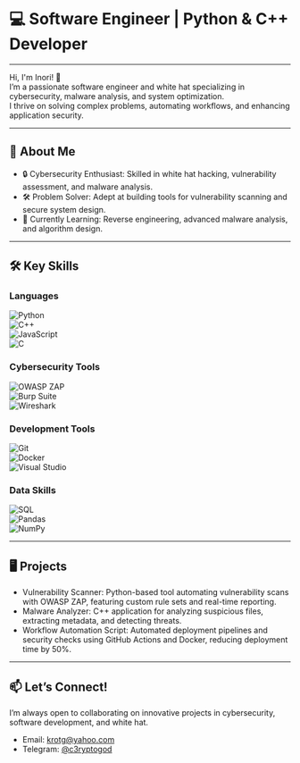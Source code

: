 # 💻 Software Engineer | Python & C++ Developer 

---

Hi, I'm Inori! 👋  
I’m a passionate software engineer and white hat specializing in cybersecurity, malware analysis, and system optimization.  
I thrive on solving complex problems, automating workflows, and enhancing application security.  

---

## 🚀 About Me  
- 🔒 Cybersecurity Enthusiast: Skilled in white hat hacking, vulnerability assessment, and malware analysis.  
- 🛠️ Problem Solver: Adept at building tools for vulnerability scanning and secure system design.  
- 🌱 Currently Learning: Reverse engineering, advanced malware analysis, and algorithm design.  

---

## 🛠️ Key Skills  

### Languages  
![Python](https://img.shields.io/badge/Python-3776AB?style=for-the-badge&logo=python&logoColor=white)  
![C++](https://img.shields.io/badge/C++-00599C?style=for-the-badge&logo=cplusplus&logoColor=white)  
![JavaScript](https://img.shields.io/badge/JavaScript-F7DF1E?style=for-the-badge&logo=javascript&logoColor=black)  
![C](https://img.shields.io/badge/C-A8B9CC?style=for-the-badge&logo=c&logoColor=black)  

### Cybersecurity Tools  
![OWASP ZAP](https://img.shields.io/badge/OWASP%20ZAP-FF4C4C?style=for-the-badge&logo=owasp&logoColor=white)  
![Burp Suite](https://img.shields.io/badge/Burp%20Suite-FF6F00?style=for-the-badge&logo=burp-suite&logoColor=white)  
![Wireshark](https://img.shields.io/badge/Wireshark-1679A7?style=for-the-badge&logo=wireshark&logoColor=white)  

### Development Tools  
![Git](https://img.shields.io/badge/Git-F05032?style=for-the-badge&logo=git&logoColor=white)  
![Docker](https://img.shields.io/badge/Docker-2496ED?style=for-the-badge&logo=docker&logoColor=white)  
![Visual Studio](https://img.shields.io/badge/Visual%20Studio-5C2D91?style=for-the-badge&logo=visual-studio&logoColor=white)  

### Data Skills  
![SQL](https://img.shields.io/badge/SQL-4479A1?style=for-the-badge&logo=mysql&logoColor=white)  
![Pandas](https://img.shields.io/badge/Pandas-150458?style=for-the-badge&logo=pandas&logoColor=white)  
![NumPy](https://img.shields.io/badge/NumPy-013243?style=for-the-badge&logo=numpy&logoColor=white)  

---

## 🖥️ Projects  
- Vulnerability Scanner: Python-based tool automating vulnerability scans with OWASP ZAP, featuring custom rule sets and real-time reporting.  
- Malware Analyzer: C++ application for analyzing suspicious files, extracting metadata, and detecting threats.  
- Workflow Automation Script: Automated deployment pipelines and security checks using GitHub Actions and Docker, reducing deployment time by 50%.  

---

## 📫 Let’s Connect!  
I’m always open to collaborating on innovative projects in cybersecurity, software development, and white hat.  
- Email: krotg@yahoo.com  
- Telegram: [@c3ryptogod](https://t.me/c3ryptogod) 

